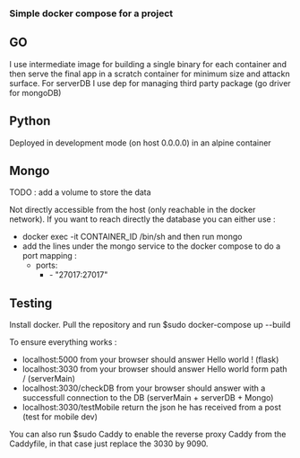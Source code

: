 ### Simple docker compose for a project

## GO

I use intermediate image for building a single binary for each container and then serve the final app in a scratch container for minimum size and attackn surface. For serverDB I use dep for managing third party package (go driver for mongoDB)

## Python

Deployed in development mode (on host 0.0.0.0) in an alpine container

## Mongo

TODO : add a volume to store the data

Not directly accessible from the host (only reachable in the docker network).
If you want to reach directly the database you can either use :
 - docker exec -it CONTAINER_ID /bin/sh and then run mongo
 - add the lines under the mongo service to the docker compose to do a port mapping :
    - ports:
      - \- "27017:27017"

## Testing

Install docker.
Pull the repository and run $sudo docker-compose up --build

To ensure everything works :

- localhost:5000 from your browser should answer Hello world ! (flask)
- localhost:3030 from your browser should answer Hello world form path / (serverMain)
- localhost:3030/checkDB from your browser should answer with a successfull connection to the DB (serverMain + serverDB + Mongo)
- localhost:3030/testMobile return the json he has received from a post (test for mobile dev)

You can also run $sudo Caddy to enable the reverse proxy Caddy from the Caddyfile, in that case just replace the 3030 by 9090.
